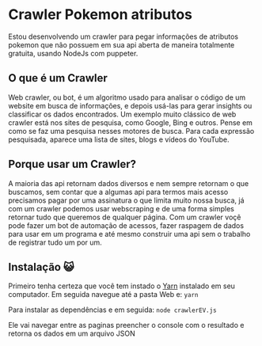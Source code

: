 # Crawler Pokemon atributos

Estou desenvolvendo um crawler para pegar informações de atributos pokemon que não possuem em sua api aberta de maneira totalmente gratuita, usando NodeJs com puppeter.

## O que é um Crawler

Web crawler, ou bot, é um algoritmo usado para analisar o código de um website em busca de informações, e depois usá-las para gerar insights ou classificar os dados encontrados.
Um exemplo muito clássico de web crawler está nos sites de pesquisa, como Google, Bing e outros.
Pense em como se faz uma pesquisa nesses motores de busca. Para cada expressão pesquisada, aparece uma lista de sites, blogs e vídeos do YouTube.

## Porque usar um Crawler?

A maioria das api retornam dados diversos e nem sempre retornam o que buscamos, sem contar que a algumas api para termos mais acesso precisamos pagar por uma assinatura o que limita muito nossa busca, já com um crawler podemos usar webscraping e de uma forma simples retornar tudo que queremos de qualquer página. Com um crawler voçê pode fazer um bot de automação de acessos, fazer raspagem de dados para usar em um programa e até mesmo construir uma api sem o trabalho de registrar tudo um por um.

## Instalação :smiley_cat:

Primeiro tenha certeza que você tem instado o [Yarn](https://yarnpkg.com) instalado em seu computador.
Em seguida navegue até a pasta Web e:
    `yarn`

Para instalar as dependências e em seguida:
    `node crawlerEV.js`

Ele vai navegar entre as paginas preencher o console com o resultado e retorna os dados em um arquivo JSON
